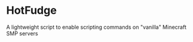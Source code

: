 HotFudge
========

A lightweight script to enable scripting commands on "vanilla" Minecraft SMP servers
